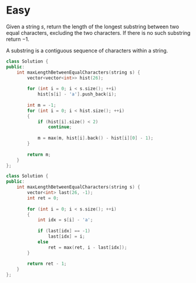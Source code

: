 # Easy

Given a string $s$, return the length of the longest substring between two equal characters, excluding the two characters. If there is no such substring return $-1$.

A substring is a contiguous sequence of characters within a string.

```cpp
class Solution {
public:
    int maxLengthBetweenEqualCharacters(string s) {
        vector<vector<int>> hist(26);
        
        for (int i = 0; i < s.size(); ++i)
            hist[s[i] - 'a'].push_back(i);
        
        int m = -1;
        for (int i = 0; i < hist.size(); ++i)
        {
            if (hist[i].size() < 2)
                continue;
            
            m = max(m, hist[i].back() - hist[i][0] - 1);
        }
        
        return m;
    }
};
```

```cpp
class Solution {
public:
    int maxLengthBetweenEqualCharacters(string s) {
        vector<int> last(26, -1);
        int ret = 0;
        
        for (int i = 0; i < s.size(); ++i)
        {
            int idx = s[i] - 'a';
            
            if (last[idx] == -1)
                last[idx] = i;
            else
                ret = max(ret, i - last[idx]);
        }
        
        return ret - 1;
    }
};
```
